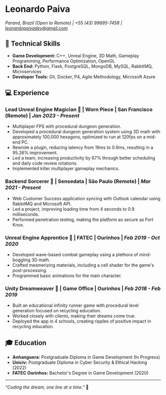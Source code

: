# Leonardo Paiva
*Paraná, Brazil (Open to Remote) | +55 (43) 99695-7458 | leonardopaivadev@gmail.com*

## 👾 Technical Skills
- **Game Development:** C++, Unreal Engine, 3D Math, Gameplay Programming, Performance Optimization, OpenGL
- **Back End:** Python, Flask, PostgreSQL, MongoDB, MySQL, RabbitMQ, Microservices
- **Developer Tools:** Git, Docker, P4, Agile Methodology, Microsoft Azure

## 💻 Experience

### Lead Unreal Engine Magician 🎩 | Worn Piece | San Francisco (Remote) | *Jan 2023 - Present*
- Multiplayer FPS with procedural dungeon generation. 
- Developed a procedural dungeon generation system using 3D math with approximately 100,000 hexagons, optimized to run at 120fps on a mid-end PC.
- Rewrote a plugin, reducing latency from 19ms to 0.9ms, resulting in a 95.26% improvement.
- Led a team, increasing productivity by 67% through better scheduling and daily code review rotations.
- Implemented killer multiplayer gameplay mechanics.

### Backend Sorcerer 🔮 | Sensedata | São Paulo (Remote) | *Mar 2021 - Present*
- Web Customer Success application syncing with Outlook calendar using RabbitMQ and Microsoft API.
- Led a project, improving loading time from 4 seconds to 0.9 milliseconds.
- Performed penetration testing, making the platform as secure as Fort Knox.

### Unreal Engine Apprentice 🧙 | FATEC | Ourinhos | *Feb 2019 - Oct 2020*
- Developed wave-based combat gameplay using a plethora of mind-boggling 3D math.
- Crafted mesmerizing materials, including a cell shader for the game's post-processing.
- Programmed basic animations for the main character.

### Unity Dreamweaver 🌌 | Game Office | Ourinhos | *Feb 2018 - Feb 2019*
- Built an educational infinity runner game with procedural level generation focused on recycling education.
- Worked closely with clients, making their dreams come true.
- Deployed the app in 4 schools, creating ripples of positive impact in recycling education.

## 🎓 Education
- **Anhanguera:** Postgraduate Diploma in Game Development (In Progress)
- **Uniciv:** Postgraduate Diploma in Cyber Security & Ethical Hacking (2022)
- **FATEC Ourinhos:** Bachelor's Degree in Game Development (2020)

---

*“Coding the dream, one line at a time.”* 🚀

